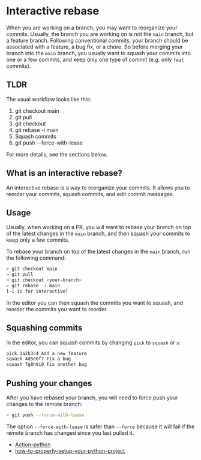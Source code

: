 # Interactive rebase

When you are working on a branch, you may want to reorganize your commits.
Usually, the branch you are working on is not the `main` branch, but a feature
branch. Following conventional commits, your branch should be associated with a
feature, a bug fix, or a chore. So before merging your branch into the `main`
branch, you usually want to squash your commits into one or a few commits, and
keep only one type of commit (e.g. only `feat` commits).

## TLDR

The usual workflow looks like this:

1. git checkout main
2. git pull
3. git checkout <your-branch>
4. git rebase -i main
5. Squash commits
6. git push --force-with-lease

For more details, see the sections below.

## What is an interactive rebase?

An interactive rebase is a way to reorganize your commits. It allows you to
reorder your commits, squash commits, and edit commit messages.

## Usage

Usually, when working on a PR, you will want to rebase your branch on top of the
latest changes in the `main` branch, and then squash your commits to keep only a
few commits.

To rebase your branch on top of the latest changes in the `main` branch, run the
following command:

```bash
> git checkout main
> git pull
> git checkout <your-branch>
> git rebase -i main
[-i is for interactive]
```

In the editor you can then squash the commits you want to squash, and reorder
the commits you want to reorder.

## Squashing commits

In the editor, you can squash commits by changing `pick` to `squash` or `s`:

```bash
pick 1a2b3c4 Add a new feature
squash 4d5e6f7 Fix a bug
squash 7g8h9i0 Fix another bug
```

## Pushing your changes

After you have rebased your branch, you will need to force push your changes to
the remote branch:

```bash
> git push --force-with-lease
```

The option `--force-with-lease` is safer than `--force` because it will fail if
the remote branch has changed since you last pulled it.

- [Action-python](https://armand-sauzay.github.io/actions-python/)
- [how-to-properly-setup-your-python-project](https://dev.to/armandsauzay/how-to-properly-setup-your-python-project-3fng)
